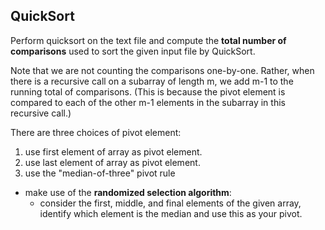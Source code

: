 **QuickSort**
-------------------
Perform quicksort on the text file and compute the **total number of
comparisons** used to sort the given input file by QuickSort. 

Note that we are not counting the comparisons one-by-one. Rather, when
there is a recursive call on a subarray of length m, we add m-1 to the
running total of comparisons. (This is because the pivot element is
compared to each of the other m-1 elements in the subarray in this
recursive call.)

There are three choices of pivot element: 
1. use first element of array as pivot element.
2. use last element of array as pivot element.
3. use the "median-of-three" pivot rule
  + make use of the **randomized selection algorithm**: 
    + consider the first, middle, and final elements of the given array,
    identify which element is the median and use this as your pivot.  
